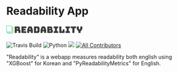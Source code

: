 # Readability App

<img src="./readability_app/templates/static/readability_icon.png">

![Travis Build](https://travis-ci.org/klassikcat/readability.svg?branch=master)
![Python](https://img.shields.io/badge/python-3.x-blue.svg)
[![](https://img.shields.io/gitter/room/dimascio-oss/community?color=%23eb205a)](https://gitter.im/cdimascio-oss/community) [![All Contributors](https://img.shields.io/badge/all_contributors-1-orange.svg?style=flat-square)](#contributors-)

"Readability" is a webapp measures readability both english using "XGBoost" for Korean and "PyReadabilityMetrics" for English.

